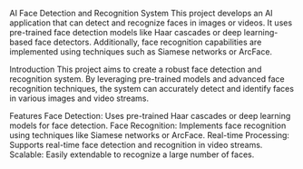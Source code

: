 AI Face Detection and Recognition System This project develops an AI application that can detect and recognize faces in images or videos. It uses pre-trained face detection models like Haar cascades or deep learning-based face detectors. Additionally, face recognition capabilities are implemented using techniques such as Siamese networks or ArcFace.

Introduction This project aims to create a robust face detection and recognition system. By leveraging pre-trained models and advanced face recognition techniques, the system can accurately detect and identify faces in various images and video streams.

Features Face Detection: Uses pre-trained Haar cascades or deep learning models for face detection. Face Recognition: Implements face recognition using techniques like Siamese networks or ArcFace. Real-time Processing: Supports real-time face detection and recognition in video streams. Scalable: Easily extendable to recognize a large number of faces.
